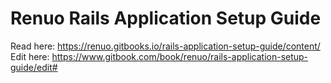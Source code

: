 # Renuo Rails Application Setup Guide

Read here: https://renuo.gitbooks.io/rails-application-setup-guide/content/
Edit here: https://www.gitbook.com/book/renuo/rails-application-setup-guide/edit#